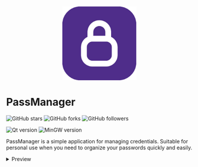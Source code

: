 
<p align="center">
	<img src="https://github.com/imitatehappiness/QtPassManager/blob/main/resources/icon.png" width="200" height="200" />
</p>

# PassManager

![GitHub stars](https://img.shields.io/github/stars/imitatehappiness/QtPassManager?style=social)
![GitHub forks](https://img.shields.io/github/forks/imitatehappiness/QtPassManager?style=social)
![GitHub followers](https://img.shields.io/github/followers/imitatehappiness?style=social)

![Qt version](https://img.shields.io/badge/Qt-5.15.2-151515.svg?Color=EEE&logoColor=EEE)
![MinGW version](https://img.shields.io/badge/MinGW-5.3.0-151515.svg?Color=EEE&logoColor=EEE)

PassManager is a simple application for managing credentials. Suitable for personal use when you need to organize your passwords quickly and easily.


<details>
<summary>Preview</summary>
<p align="center">
	<img src="https://github.com/imitatehappiness/QtPassManager/blob/main/resources/demo.png"  />
</p>
</details>
